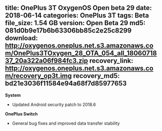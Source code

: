 title: OnePlus 3T OxygenOS Open beta 29
date: 2018-06-14
categories: OnePlus 3T
tags: Beta
file_size: 1.54 GB
version: Open Beta 29
md5: 081d0b9e17b6b63306bb85c2e25c8299
download: http://oxygenos.oneplus.net.s3.amazonaws.com/OnePlus3TOxygen_28_OTA_054_all_1806071837_20a322a06f984fc3.zip
recovery_link: http://oxygenos.oneplus.net.s3.amazonaws.com/recovery_op3t.img
recovery_md5: bd21e3036f11584e94a68f7d85977653
---
**System**
* Updated Android security patch to 2018.6

**OnePlus Switch**
* General bug fixes and improved data transfer stability

